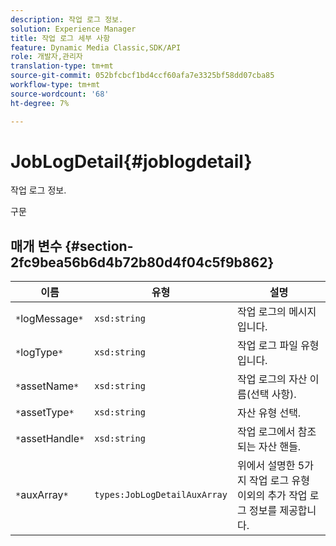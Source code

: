 ```yaml
---
description: 작업 로그 정보.
solution: Experience Manager
title: 작업 로그 세부 사항
feature: Dynamic Media Classic,SDK/API
role: 개발자,관리자
translation-type: tm+mt
source-git-commit: 052bfcbcf1bd4ccf60afa7e3325bf58dd07cba85
workflow-type: tm+mt
source-wordcount: '68'
ht-degree: 7%

---
```



# JobLogDetail{#joblogdetail}

작업 로그 정보.

구문

## 매개 변수 {#section-2fc9bea56b6d4b72b80d4f04c5f9b862}

| 이름 | 유형 | 설명 |
|---|---|---|
| `*`logMessage`*` | `xsd:string` | 작업 로그의 메시지입니다. |
| `*`logType`*` | `xsd:string` | 작업 로그 파일 유형입니다. |
| `*`assetName`*` | `xsd:string` | 작업 로그의 자산 이름(선택 사항). |
| `*`assetType`*` | `xsd:string` | 자산 유형 선택. |
| `*`assetHandle`*` | `xsd:string` | 작업 로그에서 참조되는 자산 핸들. |
| `*`auxArray`*` | `types:JobLogDetailAuxArray` | 위에서 설명한 5가지 작업 로그 유형 이외의 추가 작업 로그 정보를 제공합니다. |

